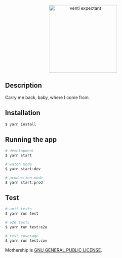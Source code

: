 <p align="center">
  <img src="https://res.cloudinary.com/dmfac7zfe/image/upload/v1645031139/icons/venti_expectant.png" width="220" alt="venti expectant" />
</p>

## Description

Carry me back, baby, where I come from.

## Installation

```bash
$ yarn install
```

## Running the app

```bash
# development
$ yarn start

# watch mode
$ yarn start:dev

# production mode
$ yarn start:prod
```

## Test

```bash
# unit tests
$ yarn run test

# e2e tests
$ yarn run test:e2e

# test coverage
$ yarn run test:cov
```

Mothership is [GNU GENERAL PUBLIC LICENSE](LICENSE).
